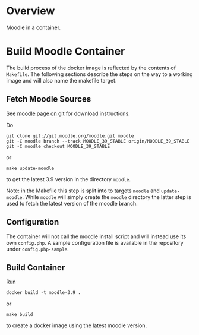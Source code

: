 # Overview

Moodle in a container.

# Build Moodle Container

The build process of the docker image is reflected by the contents of
`Makefile`. The following sections describe the steps on the way to a
working image and will also name the makefile target.

## Fetch Moodle Sources

See [moodle page on git](https://docs.moodle.org/39/en/Git_for_Administrators)
for download instructions.

Do

```
git clone git://git.moodle.org/moodle.git moodle
git -C moodle branch --track MOODLE_39_STABLE origin/MOODLE_39_STABLE
git -C moodle checkout MOODLE_39_STABLE

```

or

```
make update-moodle
```

to get the latest 3.9 version in the directory `moodle`.

Note: in the Makefile this step is split into to targets `moodle` and
`update-moodle`. While `moodle` will simply create the `moodle` directory
the latter step is used to fetch the latest version of the moodle branch.

## Configuration

The container will not call the moodle install script and will instead use its
own `config.php`. A sample configuration file is available in the repository
under `config.php-sample`.

## Build Container

Run

```
docker build -t moodle-3.9 .
```

or

```
make build
```

to create a docker image using the latest moodle version.
